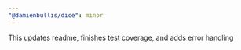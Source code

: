 ```yaml
---
"@damienbullis/dice": minor
---
```


This updates readme, finishes test coverage, and adds error handling
